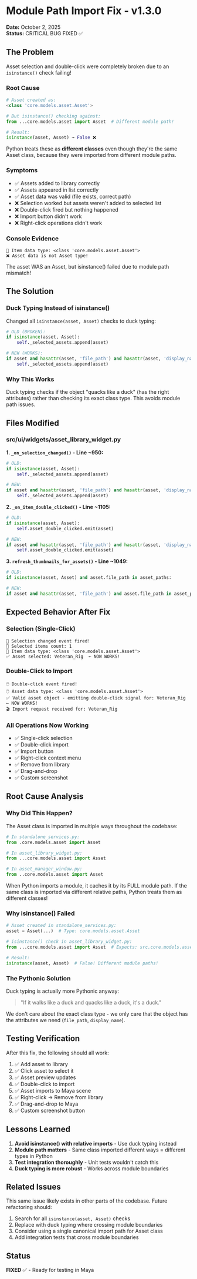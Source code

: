 # Module Path Import Fix - v1.3.0

**Date:** October 2, 2025  
**Status:** CRITICAL BUG FIXED ✅

## The Problem

Asset selection and double-click were completely broken due to an `isinstance()` check failing!

### Root Cause

```python
# Asset created as:
<class 'core.models.asset.Asset'>

# But isinstance() checking against:
from ...core.models.asset import Asset  # Different module path!

# Result:
isinstance(asset, Asset) → False ❌
```

Python treats these as **different classes** even though they're the same Asset class, because they were imported from different module paths.

### Symptoms

- ✅ Assets added to library correctly
- ✅ Assets appeared in list correctly  
- ✅ Asset data was valid (file exists, correct path)
- ❌ Selection worked but assets weren't added to selected list
- ❌ Double-click fired but nothing happened
- ❌ Import button didn't work
- ❌ Right-click operations didn't work

### Console Evidence

```text
🎯 Item data type: <class 'core.models.asset.Asset'>
❌ Asset data is not Asset type!
```

The asset WAS an Asset, but isinstance() failed due to module path mismatch!

## The Solution

### Duck Typing Instead of isinstance()

Changed all `isinstance(asset, Asset)` checks to duck typing:

```python
# OLD (BROKEN):
if isinstance(asset, Asset):
    self._selected_assets.append(asset)

# NEW (WORKS):
if asset and hasattr(asset, 'file_path') and hasattr(asset, 'display_name'):
    self._selected_assets.append(asset)
```

### Why This Works

Duck typing checks if the object "quacks like a duck" (has the right attributes) rather than checking its exact class type. This avoids module path issues.

## Files Modified

### src/ui/widgets/asset_library_widget.py

**1. `_on_selection_changed()` - Line ~950:**

```python
# OLD:
if isinstance(asset, Asset):
    self._selected_assets.append(asset)

# NEW:
if asset and hasattr(asset, 'file_path') and hasattr(asset, 'display_name'):
    self._selected_assets.append(asset)
```

**2. `_on_item_double_clicked()` - Line ~1105:**

```python
# OLD:
if isinstance(asset, Asset):
    self.asset_double_clicked.emit(asset)

# NEW:
if asset and hasattr(asset, 'file_path') and hasattr(asset, 'display_name'):
    self.asset_double_clicked.emit(asset)
```

**3. `refresh_thumbnails_for_assets()` - Line ~1049:**

```python
# OLD:
if isinstance(asset, Asset) and asset.file_path in asset_paths:

# NEW:
if asset and hasattr(asset, 'file_path') and asset.file_path in asset_paths:
```

## Expected Behavior After Fix

### Selection (Single-Click)

```text
🎯 Selection changed event fired!
🎯 Selected items count: 1
🎯 Item data type: <class 'core.models.asset.Asset'>
✅ Asset selected: Veteran_Rig  ← NOW WORKS!
```

### Double-Click to Import

```text
🖱️ Double-click event fired!
🖱️ Asset data type: <class 'core.models.asset.Asset'>
✅ Valid asset object - emitting double-click signal for: Veteran_Rig  ← NOW WORKS!
🎬 Import request received for: Veteran_Rig
```

### All Operations Now Working

- ✅ Single-click selection
- ✅ Double-click import
- ✅ Import button
- ✅ Right-click context menu
- ✅ Remove from library
- ✅ Drag-and-drop
- ✅ Custom screenshot

## Root Cause Analysis

### Why Did This Happen?

The Asset class is imported in multiple ways throughout the codebase:

```python
# In standalone_services.py:
from .core.models.asset import Asset

# In asset_library_widget.py:
from ...core.models.asset import Asset

# In asset_manager_window.py:
from ..core.models.asset import Asset
```

When Python imports a module, it caches it by its FULL module path. If the same class is imported via different relative paths, Python treats them as different classes!

### Why isinstance() Failed

```python
# Asset created in standalone_services.py:
asset = Asset(...)  # Type: core.models.asset.Asset

# isinstance() check in asset_library_widget.py:
from ...core.models.asset import Asset  # Expects: src.core.models.asset.Asset

# Result:
isinstance(asset, Asset)  # False! Different module paths!
```

### The Pythonic Solution

Duck typing is actually more Pythonic anyway:

> "If it walks like a duck and quacks like a duck, it's a duck."

We don't care about the exact class type - we only care that the object has the attributes we need (`file_path`, `display_name`).

## Testing Verification

After this fix, the following should all work:

1. ✅ Add asset to library
2. ✅ Click asset to select it
3. ✅ Asset preview updates
4. ✅ Double-click to import
5. ✅ Asset imports to Maya scene
6. ✅ Right-click → Remove from library
7. ✅ Drag-and-drop to Maya
8. ✅ Custom screenshot button

## Lessons Learned

1. **Avoid isinstance() with relative imports** - Use duck typing instead
2. **Module path matters** - Same class imported different ways = different types in Python
3. **Test integration thoroughly** - Unit tests wouldn't catch this
4. **Duck typing is more robust** - Works across module boundaries

## Related Issues

This same issue likely exists in other parts of the codebase. Future refactoring should:

1. Search for all `isinstance(asset, Asset)` checks
2. Replace with duck typing where crossing module boundaries
3. Consider using a single canonical import path for Asset class
4. Add integration tests that cross module boundaries

## Status

**FIXED** ✅ - Ready for testing in Maya
